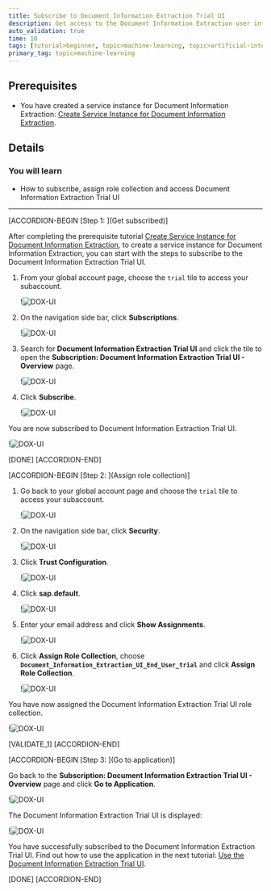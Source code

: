 ```yaml
---
title: Subscribe to Document Information Extraction Trial UI
description: Get access to the Document Information Extraction user interface application, using SAP Business Technology Platform (SAP BTP) Trial.
auto_validation: true
time: 10
tags: [tutorial>beginner, topic>machine-learning, topic>artificial-intelligence, topic>cloud, products>sap-cloud-platform, products>sap-ai-business-services, products>document-information-extraction]
primary_tag: topic>machine-learning
---
```


## Prerequisites
- You have created a service instance for Document Information Extraction: [Create Service Instance for Document Information Extraction](cp-aibus-dox-service-instance).

## Details
### You will learn
  - How to subscribe, assign role collection and access Document Information Extraction Trial UI

---

[ACCORDION-BEGIN [Step 1: ](Get subscribed)]

After completing the prerequisite tutorial [Create Service Instance for Document Information Extraction](cp-aibus-dox-service-instance), to create a service instance for Document Information Extraction, you can start with the steps to subscribe to the Document Information Extraction Trial UI.

1. From your global account page, choose the `trial` tile to access your subaccount.

    !![DOX-UI](enter-trial-account.png)


2. On the navigation side bar, click **Subscriptions**.

    !![DOX-UI](subscriptions.png)


3. Search for **Document Information Extraction Trial UI** and click the tile to open the **Subscription: Document Information Extraction Trial UI - Overview** page.

    !![DOX-UI](tile.png)


4. Click **Subscribe**.

    !![DOX-UI](subscribe.png)


You are now subscribed to Document Information Extraction Trial UI.

!![DOX-UI](subscribed.png)

[DONE]
[ACCORDION-END]


[ACCORDION-BEGIN [Step 2: ](Assign role collection)]

1. Go back to your global account page and choose the `trial` tile to access your subaccount.

    !![DOX-UI](enter-trial-account.png)


2. On the navigation side bar, click **Security**.

    !![DOX-UI](security.png)


3. Click **Trust Configuration**.

    !![DOX-UI](trust-config.png)


4. Click **sap.default**.

    !![DOX-UI](default.png)


5. Enter your email address and click **Show Assignments**.

    !![DOX-UI](show-assigments.png)


6. Click **Assign Role Collection**, choose **`Document_Information_Extraction_UI_End_User_trial`** and click **Assign Role Collection**.

    !![DOX-UI](role-collection.png)


You have now assigned the Document Information Extraction Trial UI role collection.

!![DOX-UI](role-collection_done.png)

[VALIDATE_1]
[ACCORDION-END]


[ACCORDION-BEGIN [Step 3: ](Go to application)]

Go back to the **Subscription: Document Information Extraction Trial UI - Overview** page and click **Go to Application**.

!![DOX-UI](go-to-app.png)

The Document Information Extraction Trial UI is displayed:

!![DOX-UI](app.png)

You have successfully subscribed to the Document Information Extraction Trial UI. Find out how to use the application in the next tutorial: [Use the Document Information Extraction Trial UI](cp-aibus-dox-ui).

[DONE]
[ACCORDION-END]
